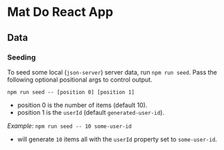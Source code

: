# Mat Do React App

## Data

### Seeding

To seed some local (`json-server`) server data, run `npm run seed`. Pass the following optional positional args to control output.

`npm run seed -- [position 0] [position 1]`
- position 0 is the number of items (default 10).
- position 1 is the `userId` (default `generated-user-id`).

*Example*: `npm run seed -- 10 some-user-id` 
- will generate `10` items all with the `userId` property set to `some-user-id`.